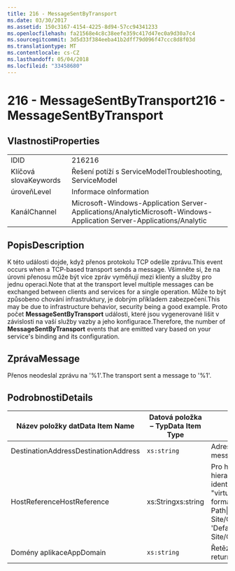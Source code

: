 ```yaml
---
title: 216 - MessageSentByTransport
ms.date: 03/30/2017
ms.assetid: 150c3167-4154-4225-8d94-57cc94341233
ms.openlocfilehash: fa21568e4c8c38eefe359c417d47ec0a9d30a7c4
ms.sourcegitcommit: 3d5d33f384eeba41b2dff79d096f47ccc8d8f03d
ms.translationtype: MT
ms.contentlocale: cs-CZ
ms.lasthandoff: 05/04/2018
ms.locfileid: "33458680"
---
```

# <a name="216---messagesentbytransport"></a><span data-ttu-id="e7a4b-102">216 - MessageSentByTransport</span><span class="sxs-lookup"><span data-stu-id="e7a4b-102">216 - MessageSentByTransport</span></span>
## <a name="properties"></a><span data-ttu-id="e7a4b-103">Vlastnosti</span><span class="sxs-lookup"><span data-stu-id="e7a4b-103">Properties</span></span>  
  
|||  
|-|-|  
|<span data-ttu-id="e7a4b-104">ID</span><span class="sxs-lookup"><span data-stu-id="e7a4b-104">ID</span></span>|<span data-ttu-id="e7a4b-105">216</span><span class="sxs-lookup"><span data-stu-id="e7a4b-105">216</span></span>|  
|<span data-ttu-id="e7a4b-106">Klíčová slova</span><span class="sxs-lookup"><span data-stu-id="e7a4b-106">Keywords</span></span>|<span data-ttu-id="e7a4b-107">Řešení potíží s ServiceModel</span><span class="sxs-lookup"><span data-stu-id="e7a4b-107">Troubleshooting, ServiceModel</span></span>|  
|<span data-ttu-id="e7a4b-108">úroveň</span><span class="sxs-lookup"><span data-stu-id="e7a4b-108">Level</span></span>|<span data-ttu-id="e7a4b-109">Informace o</span><span class="sxs-lookup"><span data-stu-id="e7a4b-109">Information</span></span>|  
|<span data-ttu-id="e7a4b-110">Kanál</span><span class="sxs-lookup"><span data-stu-id="e7a4b-110">Channel</span></span>|<span data-ttu-id="e7a4b-111">Microsoft-Windows-Application Server-Applications/Analytic</span><span class="sxs-lookup"><span data-stu-id="e7a4b-111">Microsoft-Windows-Application Server-Applications/Analytic</span></span>|  
  
## <a name="description"></a><span data-ttu-id="e7a4b-112">Popis</span><span class="sxs-lookup"><span data-stu-id="e7a4b-112">Description</span></span>  
 <span data-ttu-id="e7a4b-113">K této události dojde, když přenos protokolu TCP odešle zprávu.</span><span class="sxs-lookup"><span data-stu-id="e7a4b-113">This event occurs when a TCP-based transport sends a message.</span></span> <span data-ttu-id="e7a4b-114">Všimněte si, že na úrovni přenosu může být více zpráv vyměňují mezi klienty a služby pro jednu operaci.</span><span class="sxs-lookup"><span data-stu-id="e7a4b-114">Note that at the transport level multiple messages can be exchanged between clients and services for a single operation.</span></span> <span data-ttu-id="e7a4b-115">Může to být způsobeno chování infrastruktury, je dobrým příkladem zabezpečení.</span><span class="sxs-lookup"><span data-stu-id="e7a4b-115">This may be due to infrastructure behavior, security being a good example.</span></span> <span data-ttu-id="e7a4b-116">Proto počet **MessageSentByTransport** události, které jsou vygenerované lišit v závislosti na vaší služby vazby a jeho konfigurace.</span><span class="sxs-lookup"><span data-stu-id="e7a4b-116">Therefore, the number of **MessageSentByTransport** events that are emitted vary based on your service's binding and its configuration.</span></span>  
  
## <a name="message"></a><span data-ttu-id="e7a4b-117">Zpráva</span><span class="sxs-lookup"><span data-stu-id="e7a4b-117">Message</span></span>  
 <span data-ttu-id="e7a4b-118">Přenos neodeslal zprávu na '%1'.</span><span class="sxs-lookup"><span data-stu-id="e7a4b-118">The transport sent a message to '%1'.</span></span>  
  
## <a name="details"></a><span data-ttu-id="e7a4b-119">Podrobnosti</span><span class="sxs-lookup"><span data-stu-id="e7a4b-119">Details</span></span>  
  
|<span data-ttu-id="e7a4b-120">Název položky dat</span><span class="sxs-lookup"><span data-stu-id="e7a4b-120">Data Item Name</span></span>|<span data-ttu-id="e7a4b-121">Datová položka – Typ</span><span class="sxs-lookup"><span data-stu-id="e7a4b-121">Data Item Type</span></span>|<span data-ttu-id="e7a4b-122">Popis</span><span class="sxs-lookup"><span data-stu-id="e7a4b-122">Description</span></span>|  
|--------------------|--------------------|-----------------|  
|<span data-ttu-id="e7a4b-123">DestinationAddress</span><span class="sxs-lookup"><span data-stu-id="e7a4b-123">DestinationAddress</span></span>|`xs:string`|<span data-ttu-id="e7a4b-124">Adresa, který vám byl zaslán zprávu požadavku.</span><span class="sxs-lookup"><span data-stu-id="e7a4b-124">The address that the request message was sent to.</span></span>|  
|<span data-ttu-id="e7a4b-125">HostReference</span><span class="sxs-lookup"><span data-stu-id="e7a4b-125">HostReference</span></span>|<span data-ttu-id="e7a4b-126">xs:String</span><span class="sxs-lookup"><span data-stu-id="e7a4b-126">xs:string</span></span>|<span data-ttu-id="e7a4b-127">Pro hostované webové služby v tomto poli jednoznačně identifikuje v hierarchii webové služby.</span><span class="sxs-lookup"><span data-stu-id="e7a4b-127">For Web-hosted services, this field uniquely identifies the service in the Web hierarchy.</span></span> <span data-ttu-id="e7a4b-128">Formát je definovaný jako "virtuální cesta aplikace název webu&#124;virtuální cestu služby&#124;ServiceName'.</span><span class="sxs-lookup"><span data-stu-id="e7a4b-128">Its format is defined as 'Web Site Name Application Virtual Path&#124;Service Virtual Path&#124;ServiceName'.</span></span> <span data-ttu-id="e7a4b-129">Příklad: "Default Web Site/CalculatorApplication&#124;/CalculatorService.svc&#124;CalculatorService'.</span><span class="sxs-lookup"><span data-stu-id="e7a4b-129">Example: 'Default Web Site/CalculatorApplication&#124;/CalculatorService.svc&#124;CalculatorService'.</span></span>|  
|<span data-ttu-id="e7a4b-130">Domény aplikace</span><span class="sxs-lookup"><span data-stu-id="e7a4b-130">AppDomain</span></span>|`xs:string`|<span data-ttu-id="e7a4b-131">Řetězec vrácený AppDomain.CurrentDomain.FriendlyName.</span><span class="sxs-lookup"><span data-stu-id="e7a4b-131">The string returned by AppDomain.CurrentDomain.FriendlyName.</span></span>|

